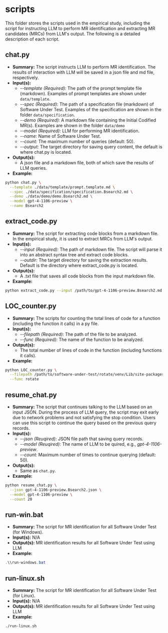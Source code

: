 # scripts

This folder stores the scripts used in the empirical study, including the script for instructing LLM to perform MR identification and extracting MR candidates (MRCs) from LLM's output. The following is a detailed description of each script.

## chat.py

- **Summary:** The script instructs LLM to perform MR identification. The results of interaction with LLM will be saved in a json file and md file, respectively.
- **Input(s):**
  - *--template (Required):* The path of the prompt template file (markdown). Examples of prompt templates are shown under `data/template`.
  - *--spec (Required):* The path of a specification file (markdown) of Software Under Test. Examples of the specification are shown in the folder `data/specification`.
  - *--demo (Required):* A markdown file containing the Initial Codified MR(s). Examples are shown in the folder `data/demo`
  - *--model (Required):* LLM for performing MR identification.
  - *--name:* Name of Software Under Test.
  - *--count:* The maximum number of queries (default: 50).
  - *--output:* The target directory for saving query content, the default is where chat.py is located.
- **Output(s):**
  - A json file and a markdown file, both of which save the results of LLM queries.
- **Example:**
```sh
python chat.py \
  --template ./data/template/prompt.template.md \
  --spec ./data/specification/specification.Bsearch2.md \
  --demo ./data/demo/demo.Bsearch2.md \
  --model gpt-4-1106-preview \
  --name Bsearch2
```

## extract_code.py

- **Summary:** The script for extracting code blocks from a markdown file. In the empirical study, it is used to extract MRCs from LLM's output.
- **Input(s):**
  - *--input (Required):* The path of markdown file. The script will parse it into an abstract syntax tree and extract code blocks.
  - *--outdir:* The target directory for saving the extraction results. Default is the directory where extract_code.py is located.
- **Output(s):**
  - A .txt file that saves all code blocks from the input markdown file.
- **Example:**
```sh
python extract_code.py --input /path/to/gpt-4-1106-preview.Bsearch2.md
```

## LOC_counter.py

- **Summary:** The scripts for counting the total lines of code for a function (including the function it calls) in a py file.
- **Input(s):**
  - *--filepath (Required):* The path of the file to be analyzed.
  - *--func (Required):* The name of the function to be analyzed.
- **Output(s):**
  - The total number of lines of code in the function (including functions it calls).
- **Example:**
```sh
python LOC_counter.py \
  --filepath /path/to/software-under-test/rotate/venv/Lib/site-packages/scipy/ndimage/_interpolation.py \
  --func rotate
```

## resume_chat.py

- **Summary:** The script that continues talking to the LLM based on an input JSON. During the process of LLM query, the script may exit early due to network problems and not satisfying the stop condition. Users can use this script to continue the query based on the previous query records.
- **Input(s):**
  - *--json (Reuqired):* JSON file path that saving query records.
  - *--model (Reuqired):* The name of LLM to be quired, e.g., *gpt-4-1106-preview*.
  - *--count:* Maximum number of times to continue querying (default: 50).
- **Output(s):**
  - Same as `chat.py`.
- **Example:**
```sh
python resume_chat.py \
  --json gpt-4-1106-preview.Bsearch2.json \
  --model gpt-4-1106-preview \
  --count 20
```

## run-win.bat

- **Summary:** The script for MR identification for all Software Under Test (for Windows).
- **Input(s):** N/A
- **Output(s):** MR identification results for all Software Under Test using LLM
- **Example:**
```powershell
.\\run-windows.bat
```

## run-linux.sh
- **Summary:** The script for MR identification for all Software Under Test (for Linux).
- **Input(s):** N/A
- **Output(s):** MR identification results for all Software Under Test using LLM
- **Example:**
```sh
./run-linux.sh
```